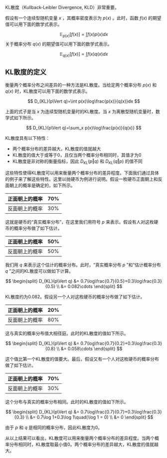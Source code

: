 
KL散度（Kullback-Leibler Divergence, KLD）非常重要。

假设有一个连续型随机变量 $x$ ，其概率密度表示为 $p(x)$ 。此时，函数 $f(x)$ 的期望值可以用下面的数学式表示。

$$
\mathbb{E}_{p(x)}[f(x)]=\int f(x)p(x)dx
$$
关于概率分布 $q(x)$ 的期望值可以用下面的数学式表示。

$$
\mathbb{E}_{q(x)}[f(x)]=\int f(x)q(x)dx
$$

## KL散度的定义

衡量两个概率分布之间差异的一种方法是KL散度。当给定两个概率分布 $p(x)$ 和 $q(x)$ 时，KL散度可以用下面的数学式表示。

$$
D_{KL}(p\Vert q)=\int p(x)\log\frac{p(x)}{q(x)}dx
$$

上面的式子是当 $x$ 为连续型随机变量时的KL散度。当 $x$ 为离散型随机变量时，数学式如下所示。

$$
D_{KL}(p\Vert q)=\sum_x p(x)\log\frac{p(x)}{q(x)}
$$

KL散度具有以下特性：

- 两个概率分布的差异越大，KL散度的值就越大
-  KL散度的值大于或等于0，且仅当两个概率分布相同时，其值才为0
-  KL散度是非对称的衡量指标，因此 $D_{KL}(p\Vert q)$ 和 $D_{KL}(q\Vert p)$ 的值不同

这些特性使得KL散度可以用来衡量两个概率分布的差异程度。下面我们通过具体的例子来了解这些特性。这里以抛硬币为例进行说明。假设一枚硬币正面朝上和反面朝上的概率是确定的，如下所示。

| 正面朝上的概率 | 70% |
| -------------- | --- |
| 反面朝上的概率 | 30% |

这就是硬币的“真实概率分布”，在这里我们用符号 $p$ 来表示。假设有人对这枚硬币的概率分布做了如下估计。

| 正面朝上的概率 | 50% |
| ------- | --- |
| 反面朝上的概率 | 50% |

我们用 $q$ 来表示这个估计的概率分布。此时，“真实概率分布 $p$ ”和“估计概率分布 $q$ ”之间的KL散度可以做如下计算。

$$
\begin{split}
D_{KL}(p\Vert q) &= 0.7\log\frac{0.7}{0.5}+0.3\log\frac{0.3}{0.5} \\
&= 0.082\cdots
\end{split}
$$

KL散度约为0.082。假设另一个人对这枚硬币的概率分布做了如下估计。

| 正面朝上的概率 | 20% |
| ------- | --- |
| 反面朝上的概率 | 80% |

这与真实的概率分布值大相径庭。此时的KL散度的值如下所示。

$$
\begin{split}
D_{KL}(p\Vert q) &= 0.7\log\frac{0.7}{0.2}+0.3\log\frac{0.3}{0.8} \\
&= 0.058\cdots
\end{split}
$$

这个值比第一个KL散度的值要大。最后，假设又有一个人对这枚硬币的概率分布做了如下估计。

| 正面朝上的概率 | 70% |
| ------- | --- |
| 反面朝上的概率 | 30% |

这个分布与真实的概率分布相同。此时的KL散度的值如下所示。

$$
\begin{split}
D_{KL}(p\Vert q) &= 0.7\log\frac{0.7}{0.7}+0.3\log\frac{0.3}{0.3} \\
&= 0.7\log 1+0.3\log 1\quad(\log 1 = 0) \\
&= 0
\end{split}
$$

由于 $p$ 和 $q$ 是相同的概率分布，因此KL散度为0。

从以上结果可以看出，KL散度可以用来衡量两个概率分布的差异程度。当两个概率分布相同时，KL散度取最小值0。两个概率分布的差异越大，KL散度的值就越大。

